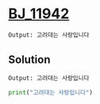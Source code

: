 # [BJ_11942](https://acmicpc.net/problem/11942)



```txt
Output: 고려대는 사랑입니다
```

## Solution

```txt
Output: 고려대는 사랑입니다
```

```py
print("고려대는 사랑입니다")
```
